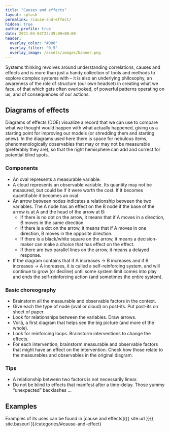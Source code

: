 ```yaml
---
title: "Causes and effects"
layout: splash
permalink: /cause-and-effect/
hidden: true
author_profile: true
date: 2021-04-04T22:39:00+00:00
header:
  overlay_color: "#000"
  overlay_filter: "0.5"
  overlay_image: /assets/images/banner.png
---
```


Systems thinking revolves around understanding correlations, causes and effects and is more than just a handy collection of tools and methods to explore complex systems with – it is also an underlying philosophy, an awareness of the role of structure (our own headset) in creating what we face, of that which gets often overlooked, of powerful patterns operating on us, and of consequences of our actions. 

## Diagrams of effects

Diagrams of effects (DOE) visualize a record that we can use to compare what we thought would happen with what actually happened, giving us a starting point for improving our models (or shredding them and starting anew). In the diagrams used here there is space for nebulous items, phenomenologically observables that may or may not be measurable (preferably they are), so that the right hemisphere can add and correct for potential blind spots.

### Components

* An oval represents a measurable variable.
* A cloud represents an observable variable. Its quantity may not be measured, but could be if it were worth the cost. If it becomes quantifiable it becomes an oval.
* An arrow between nodes indicates a relationship between the two variables. The A node has an effect on the B node if the base of the arrow is at A and the head of the arrow at B:
  * If there is no dot on the arrow, it means that if A moves in a direction, B moves in the same direction.
  * If there is a dot on the arrow, it means that if A moves in one direction, B moves in the opposite direction.
  * If there is a black/white square on the arrow, it means a decision-maker can make a choice that has effect on the effect.
  * If there are two parallel lines on the arrow, it means a delayed response.
* If the diagram contains that if A increases → B increases and if B increases → A increases, it is called a self-reinforcing system, and will continue to grow (or decline) until some system limit comes into play and ends the self-reinforcing action (and sometimes the entire system).

### Basic choreography

* Brainstorm all the measurable and observable factors in the context.
* Give each the type of node (oval or cloud) on post-its. Put post-its on sheet of paper.
* Look for relationships between the variables. Draw arrows.
* Voilà, a first diagram that helps see the big picture (and more of the whole).
* Look for reinforcing loops. Brainstorm interventions to change the effects.
* For each intervention, brainstorm measurable and observable factors that might have an effect on the intervention. Check how those relate to the measurables and observables in the original diagram.

### Tips

* A relationship between two factors is not necessarily linear.
* Do not be blind to effects that manifest after a time-delay. Those yummy “unexpected” backlashes …

## Examples

Examples of its uses can be found in [cause and effects]({{ site.url }}{{ site.baseurl }}/categories/#cause-and-effect)

